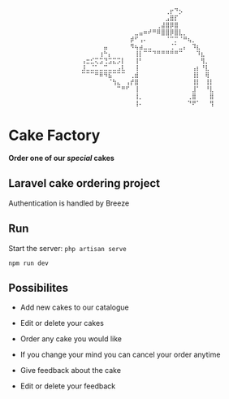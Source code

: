 
                        ⠀⠀⠀⠀⠀⠀⠀⠀⠀⠀⠀⠀⠀⠀⠀⠀⠀⠀⠀⢀⡖⠙⡢⠀⠀⠀⠀⠀⠀⠀
                        ⠀⠀⠀⠀⠀⠀⠀⠀⠀⠀⠀⠀⠀⠀⠀⠀⠀⠀⠀⣠⣿⡏⠀⠀⠀⠀⠀⠀⠀⠀
                        ⠀⠀⠀⠀⠀⠀⠀⠀⠀⠀⠀⠀⠀⠀⠀⠀⠀⢀⣼⣿⡿⣿⠀⠀⠀⠀⠀⠀⠀⠀
                        ⠀⠀⠀⠀⠀⠀⠀⠀⠀⠀⠀⠀⣀⣤⠶⠞⠛⠿⣿⣿⡿⣿⣇⡀⠀⠀⠀⠀⠀⠀
                        ⠀⠀⠀⠀⠀⠀⠀⠀⠀⠀⠀⡾⠋⢠⠄⠀⠀⠀⠀⠈⠉⡉⠈⠛⢦⡀⠀⠀⠀⠀
                        ⠀⠀⠀⠀⠀⣤⠀⠀⠀⠀⠀⠻⢦⣴⣀⣀⠀⠀⠀⠀⢈⠁⣀⡄⠀⠹⣆⠀⠀⠀
                        ⠀⠀⠀⠀⢰⠓⡄⠀⠀⠀⠀⠀⢸⡇⠉⠉⠙⠛⠛⠛⠛⠛⠉⠀⠀⠀⠹⣆⠀⠀
                        ⢠⣒⣊⢍⣩⢙⣩⣍⡩⡇⠀⠀⢸⠃⠀⠀⠀⠀⠀⠀⠀⠀⠀⠀⠀⠀⠀⢻⡀⠀
                        ⣸⣀⣈⣁⣀⣉⣀⣀⣠⣇⠀⠀⢸⠀⠀⠀⠀⠀⠀⠀⠀⠀⠀⠀⠀⢠⡆⠘⣇⠀
                        ⠉⠉⠉⠛⠿⠻⣯⠉⠉⠉⠀⢀⣾⠀⠀⠀⠀⠀⠀⠀⠀⠀⠀⠀⠀⢸⡇⠀⢿⠀
                        ⠀⠀⠀⠀⠀⠀⠈⢳⣄⠀⢠⡞⣿⠀⠀⠀⠀⠀⠀⠀⠀⠀⠀⠀⠀⢸⡇⠀⢸⡇
                        ⠀⠀⠀⠀⠀⠀⠀⠀⠉⠛⠋⠀⢸⠀⠀⠀⠀⠀⠀⠀⠀⠀⠀⠀⠀⣸⠁⠀⠘⣇
                        ⠀⠀⠀⠀⠀⠀⠀⠀⠀⠀⠀⠀⢸⡀⠀⠀⠀⠀⠀⠀⠀⠀⠀⠀⢀⣿⠀⠀⠀⣿
                        ⠀⠀⠀⠀⠀⠀⠀⠀⠀⠀⠀⠀⢸⠄⠀⠀⠀⠀⠀⠀⠀⠀⠀⠀⠙⠟⠁⠀⠀⢻⠀

# Cake Factory

**Order one of our *special* cakes**

## Laravel cake ordering project

Authentication is handled by Breeze

## Run

Start the server:
`php artisan serve`

`npm run dev`

## Possibilites

- Add new cakes to our catalogue

- Edit or delete your cakes

- Order any cake you would like

- If you change your mind you can cancel your order anytime

- Give feedback about the cake

- Edit or delete your feedback

